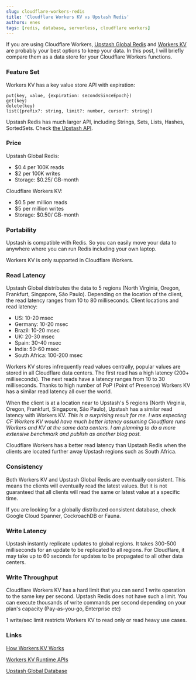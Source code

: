 ```yaml
---
slug: cloudflare-workers-redis
title: 'Cloudflare Workers KV vs Upstash Redis'
authors: enes
tags: [redis, database, serverless, cloudflare workers]
---
```


If you are using Cloudflare Workers, [Upstash Global Redis](https://docs.upstash.com/redis/features/globaldatabase) and [Workers KV](https://www.cloudflare.com/products/workers-kv/) are probably your best options to keep your data. In this post, I will briefly compare them as a data store for your Cloudflare Workers functions.

<!--truncate-->

### Feature Set
Workers KV has  a key value store API with expiration:
```shell
put(key, value, {expiration: secondsSinceEpoch})
get(key)
delete(key)
list({prefix?: string, limit?: number, cursor?: string})
```

Upstash Redis has much larger API, including Strings, Sets, Lists, Hashes, SortedSets. Check [the Upstash API](https://docs.upstash.com/redis/overall/rediscompatibility).

### Price
Upstash Global Redis:
- $0.4 per 100K reads
- $2 per 100K writes
- Storage: $0.25/ GB-month

Cloudflare Workers KV:
- $0.5 per million reads
- $5 per million writes
- Storage: $0.50/ GB-month

### Portability
Upstash is compatible with Redis. So you can easily move your data to anywhere where you can run Redis including your own laptop.

Workers KV is only supported in Cloudflare Workers.

### Read Latency
Upstash Global distributes the data to 5 regions (North Virginia, Oregon, Frankfurt, Singapore, São Paulo). Depending on the location of the client, the read latency ranges from 10 to 80 milliseconds. 
Client locations and read latency:
- US: 10-20 msec
- Germany: 10-20 msec
- Brazil: 10-20 msec
- UK: 20-30 msec
- Spain: 30-40 msec
- India: 50-60 msec
- South Africa: 100-200 msec


Workers KV stores infrequently read values centrally, popular values are stored in all Cloudflare data centers. The first read has a high latency (200+ milliseconds). The next reads have a latency ranges from 10 to 30 milliseconds. Thanks to high number of PoP (Point of Presence) Workers KV has a similar read latency all over the world.
                                                                                                      
When the client is at a location near to Upstash's 5 regions (North Virginia, Oregon, Frankfurt, Singapore, São Paulo), Upstash has a similar read latency with Workers KV. *This is a surprising result for me. I was expecting CF Workers KV would have much better latency assuming Cloudflare runs Workers and KV at the same data centers. I am planning to do a more extensive benchmark and publish as another blog post.*

Cloudflare Workers has a better read latency than Upstash Redis when the clients are located further away Upstash regions such as South Africa.  

### Consistency
Both Workers KV and Upstash Global Redis are eventually consistent. This means the clients will eventually read the latest values. But it is not guaranteed that all clients will read the same or latest value at a specific time.

If you are looking for a globally distributed consistent database, check Google Cloud Spanner, CockroachDB or Fauna.


### Write Latency
Upstash instantly replicate updates to global regions. It takes 300-500 milliseconds for an update to be replicated to all regions. For Cloudflare, it may take up to 60 seconds for updates to be propagated to all other data centers.       

### Write Throughput
Cloudflare Workers KV has a hard limit that you can send 1 write operation to the same key per second. Upstash Redis does not have such a limit. You can execute thousands of write commands per second depending on your plan's capacity (Pay-as-you-go, Enterprise etc)

1 write/sec limit restricts Workers KV to read only or read heavy use cases.

### Links
[How Workers KV Works](https://developers.cloudflare.com/workers/learning/how-kv-works)

[Workers KV Runtime APIs](https://developers.cloudflare.com/workers/runtime-apis/kv)

[Upstash Global Database](https://docs.upstash.com/redis/features/globaldatabase)


